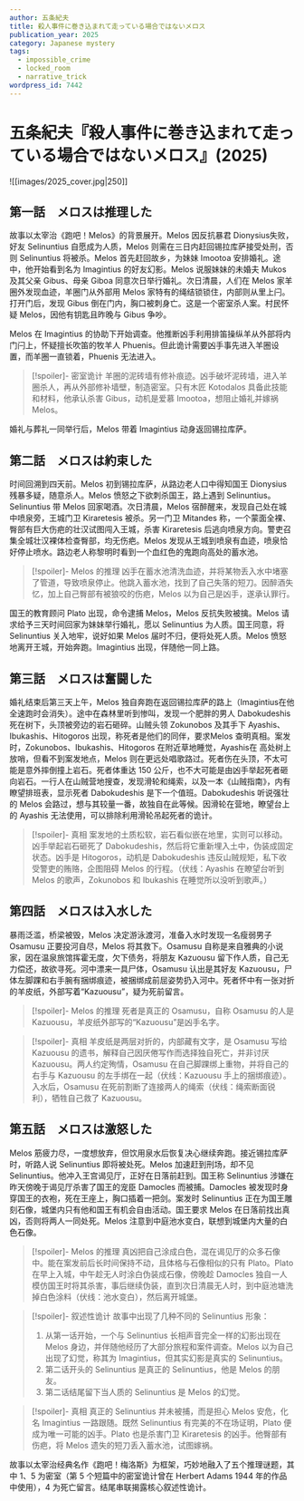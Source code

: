 ```yaml
---
author: 五条紀夫
title: 殺人事件に巻き込まれて走っている場合ではないメロス
publication_year: 2025
category: Japanese mystery
tags:
  - impossible_crime
  - locked_room
  - narrative_trick
wordpress_id: 7442
---
```

# 五条紀夫『殺人事件に巻き込まれて走っている場合ではないメロス』(2025)

![[images/2025_cover.jpg|250]]

## 第一話　メロスは推理した

故事以太宰治《跑吧！Melos》的背景展开。Melos 因反抗暴君 Dionysius失败，好友 Selinuntius 自愿成为人质，Melos 则需在三日内赶回锡拉库萨接受处刑，否则 Selinuntius 将被杀。Melos 首先赶回故乡，为妹妹 Imootoa 安排婚礼。途中，他开始看到名为 Imagintius 的好友幻影。Melos 说服妹妹的未婚夫 Mukos 及其父亲 Gibus、母亲 Giboa 同意次日举行婚礼。次日清晨，人们在 Melos 家羊圈外发现血迹，羊圈门从外部用 Melos 家特有的绳结锁锁住，内部则从里上闩。打开门后，发现 Gibus 倒在门内，胸口被刺身亡。这是一个密室杀人案。村民怀疑 Melos，因他有钥匙且昨晚与 Gibus 争吵。

Melos 在 Imagintius 的协助下开始调查。他推断凶手利用排笛操纵羊从外部将内门闩上，怀疑擅长吹笛的牧羊人 Phuenis。但此诡计需要凶手事先进入羊圈设置，而羊圈一直锁着，Phuenis 无法进入。

> [!spoiler]- 密室诡计
> 羊圈的泥砖墙有修补痕迹。凶手破坏泥砖墙，进入羊圈杀人，再从外部修补墙壁，制造密室。只有木匠 Kotodalos 具备此技能和材料，他承认杀害 Gibus，动机是爱慕 Imootoa，想阻止婚礼并嫁祸 Melos。

婚礼与葬礼一同举行后，Melos 带着 Imagintius 动身返回锡拉库萨。

## 第二話　メロスは約束した

时间回溯到四天前。Melos 初到锡拉库萨，从路边老人口中得知国王 Dionysius 残暴多疑，随意杀人。Melos 愤怒之下欲刺杀国王，路上遇到 Selinuntius。Selinuntius 带 Melos 回家喝酒。次日清晨，Melos 宿醉醒来，发现自己处在城中喷泉旁，王城门卫 Kiraretesis 被杀。另一门卫 Mitandes 称，一个蒙面全裸、臀部有巨大伤疤的壮汉试图闯入王城，杀害 Kiraretesis 后逃向喷泉方向。警吏召集全城壮汉裸体检查臀部，均无伤疤。Melos 发现从王城到喷泉有血迹，喷泉恰好停止喷水。路边老人称黎明时看到一个血红色的鬼跑向高处的蓄水池。

> [!spoiler]- Melos 的推理
> 凶手在蓄水池清洗血迹，并将某物丢入水中堵塞了管道，导致喷泉停止。他跳入蓄水池，找到了自己失落的短刀。因醉酒失忆，加上自己臀部有被狼咬的伤疤，Melos 以为自己是凶手，遂承认罪行。

国王的教育顾问 Plato 出现，命令逮捕 Melos，Melos 反抗失败被擒。Melos 请求给予三天时间回家为妹妹举行婚礼，愿以 Selinuntius 为人质。国王同意，将 Selinuntius 关入地牢，说好如果 Melos 届时不归，便将处死人质。Melos 愤怒地离开王城，开始奔跑。Imagintius 出现，伴随他一同上路。

## 第三話　メロスは奮闘した

婚礼结束后第三天上午，Melos 独自奔跑在返回锡拉库萨的路上（Imagintius在他全速跑时会消失）。途中在森林里听到惨叫，发现一个肥胖的男人 Dabokudeshis 死在树下，头顶被旁边的岩石砸碎。山贼头领 Zokunobos 及其手下 Ayashis、Ibukashis、Hitogoros 出现，称死者是他们的同伴，要求Melos 查明真相。案发时，Zokunobos、Ibukashis、Hitogoros 在附近草地睡觉，Ayashis在 高处树上放哨，但看不到案发地点，Melos 则在更远处唱歌路过。死者伤在头顶，不太可能是意外摔倒撞上岩石。死者体重达 150 公斤，也不大可能是由凶手举起死者砸向岩石。一行人在山贼营地搜查，发现滑轮和绳索，以及一本《山贼指南》，内有瞭望排班表，显示死者 Dabokudeshis 是下一个值班。Dabokudeshis 听说强壮的 Melos 会路过，想与其较量一番，故独自在此等候。因滑轮在营地，瞭望台上的 Ayashis 无法使用，可以排除利用滑轮吊起死者的诡计。

> [!spoiler]- 真相
> 案发地的土质松软，岩石看似嵌在地里，实则可以移动。凶手举起岩石砸死了 Dabokudeshis，然后将它重新埋入土中，伪装成固定状态。凶手是 Hitogoros，动机是 Dabokudeshis 违反山贼规矩，私下收受警吏的贿赂，企图阻碍 Melos 的行程。（伏线：Ayashis 在瞭望台听到 Melos 的歌声，Zokunobos 和 Ibukashis 在睡觉所以没听到歌声。）

## 第四話　メロスは入水した

暴雨泛滥，桥梁被毁，Melos 决定游泳渡河，准备入水时发现一名瘦弱男子 Osamusu 正要投河自尽，Melos 将其救下。Osamusu 自称是来自雅典的小说家，因在温泉旅馆挥霍无度，欠下债务，将朋友 Kazuousu 留下作人质，自己无力偿还，故欲寻死。河中漂来一具尸体，Osamusu 认出是其好友 Kazuousu，尸体左脚踝和右手腕有捆绑痕迹，被捆绑成前屈姿势扔入河中。死者怀中有一张对折的羊皮纸，外部写着“Kazuousu”，疑为死前留言。

> [!spoiler]- Melos 的推理
> 死者是真正的 Osamusu，自称 Osamusu 的人是 Kazuousu，羊皮纸外部写的“Kazuousu”是凶手名字。

> [!spoiler]- 真相
> 羊皮纸是两层对折的，内部藏有文字，是 Osamusu 写给 Kazuousu 的遗书，解释自己因厌倦写作而选择独自死亡，并非讨厌 Kazuousu。两人约定殉情，Osamusu 在自己脚踝绑上重物，并将自己的右手与 Kazuousu 的左手绑在一起（伏线：Kazuousu 手上的捆绑痕迹）。入水后，Osamusu 在死前割断了连接两人的绳索（伏线：绳索断面锐利），牺牲自己救了 Kazuousu。

## 第五話　メロスは激怒した

Melos 筋疲力尽，一度想放弃，但饮用泉水后恢复决心继续奔跑。接近锡拉库萨时，听路人说 Selinuntius 即将被处死。Melos 加速赶到刑场，却不见 Selinuntius。他冲入王宫谒见厅，正好在日落前赶到。国王称 Selinuntius 涉嫌在昨天傍晚于谒见厅杀害了国王的宠臣 Damocles 而被捕。Damocles 被发现时身穿国王的衣袍，死在王座上，胸口插着一把剑。案发时 Selinuntius 正在为国王雕刻石像，城堡内只有他和国王有机会自由活动。国王要求 Melos 在日落前找出真凶，否则将两人一同处死。Melos 注意到中庭池水变白，联想到城堡内大量的白色石像。

> [!spoiler]- Melos 的推理
> 真凶把自己涂成白色，混在谒见厅的众多石像中。能在案发前后长时间保持不动，且体格与石像相似的只有 Plato。Plato 在早上入城，中午趁无人时涂白伪装成石像，傍晚趁 Damocles 独自一人模仿国王时将其杀害，事后继续伪装，直到次日清晨无人时，到中庭池塘洗掉白色涂料（伏线：池水变白），然后离开城堡。

> [!spoiler]- 叙述性诡计
> 故事中出现了几种不同的 Selinuntius 形象：
> 1. 从第一话开始，一个与 Selinuntius 长相声音完全一样的幻影出现在 Melos 身边，并伴随他经历了大部分旅程和案件调查。Melos 以为自己出现了幻觉，称其为 Imagintius，但其实幻影是真实的 Selinuntius。
> 2. 第二话开头的 Selinuntius 是真正的 Selinuntius，他是 Melos 的朋友。
> 3. 第二话结尾留下当人质的 Selinuntius 是 Melos 的幻觉。

> [!spoiler]- 真相
> 真正的 Selinuntius 并未被捕，而是担心 Melos 安危，化名 Imagintius 一路跟随。既然 Selinuntius 有完美的不在场证明，Plato 便成为唯一可能的凶手。Plato 也是杀害门卫 Kiraretesis 的凶手。他臀部有伤疤，将 Melos 遗失的短刀丢入蓄水池，试图嫁祸。

故事以太宰治经典名作《跑吧！梅洛斯》为框架，巧妙地融入了五个推理谜题，其中 1、5 为密室（第 5 个短篇中的密室诡计曾在 Herbert Adams 1944 年的作品中使用），4 为死亡留言。结尾串联揭露核心叙述性诡计。